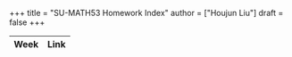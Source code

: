 +++
title = "SU-MATH53 Homework Index"
author = ["Houjun Liu"]
draft = false
+++

| Week | Link |
|------|------|
